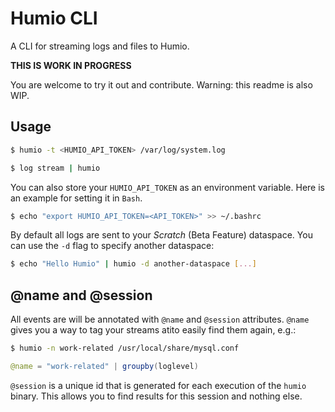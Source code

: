 # Humio CLI

A CLI for streaming logs and files to Humio.

__THIS IS WORK IN PROGRESS__

You are welcome to try it out and contribute.
Warning: this readme is also WIP.

## Usage

```bash
$ humio -t <HUMIO_API_TOKEN> /var/log/system.log
```

```bash
$ log stream | humio
```

You can also store your `HUMIO_API_TOKEN` as an environment variable.
Here is an example for setting it in `Bash`.

```bash
$ echo "export HUMIO_API_TOKEN=<API_TOKEN>" >> ~/.bashrc
```

By default all logs are sent to your _Scratch_ (Beta Feature) dataspace. You can use the
`-d` flag to specify another dataspace:

```bash
$ echo "Hello Humio" | humio -d another-dataspace [...]
```

## @name and @session

All events are will be annotated with `@name` and `@session` attributes.
`@name` gives you a way to tag your streams atito easily find them again, e.g.:

```bash
$ humio -n work-related /usr/local/share/mysql.conf
```

```java
@name = "work-related" | groupby(loglevel)
```

`@session` is a unique id that is generated for each execution of the `humio`
binary. This allows you to find results for this session and nothing else.
